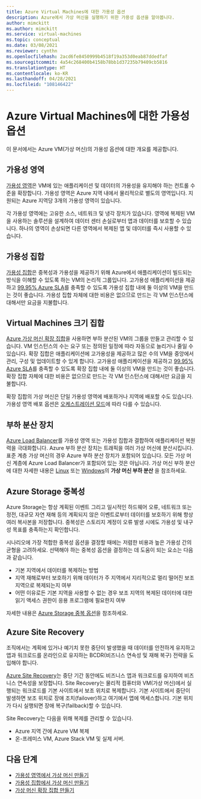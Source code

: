 ```yaml
---
title: Azure Virtual Machines에 대한 가용성 옵션
description: Azure에서 가상 머신을 실행하기 위한 가용성 옵션을 알아봅니다.
author: mimckitt
ms.author: mimckitt
ms.service: virtual-machines
ms.topic: conceptual
ms.date: 03/08/2021
ms.reviewer: cynthn
ms.openlocfilehash: 2acd6fe8450999b4518f19a353d0eab87ddedfaf
ms.sourcegitcommit: 4a54c268400b4158b78bb1d37235b79409cb5816
ms.translationtype: HT
ms.contentlocale: ko-KR
ms.lasthandoff: 04/28/2021
ms.locfileid: "108146422"
---
```

# <a name="availability-options-for-azure-virtual-machines"></a>Azure Virtual Machines에 대한 가용성 옵션
이 문서에서는 Azure VM(가상 머신)의 가용성 옵션에 대한 개요를 제공합니다.

## <a name="availability-zones"></a>가용성 영역

[가용성 영역](../availability-zones/az-overview.md?context=/azure/virtual-machines/context/context)은 VM에 있는 애플리케이션 및 데이터의 가용성을 유지해야 하는 컨트롤 수준을 확장합니다. 가용성 영역은 Azure 지역 내에서 물리적으로 별도의 영역입니다. 지원되는 Azure 지역당 3개의 가용성 영역이 있습니다. 

각 가용성 영역에는 고유한 소스, 네트워크 및 냉각 장치가 있습니다. 영역에 복제된 VM을 사용하는 솔루션을 설계하여 데이터 센터 손실로부터 앱과 데이터를 보호할 수 있습니다. 하나의 영역이 손상되면 다른 영역에서 복제된 앱 및 데이터를 즉시 사용할 수 있습니다. 

## <a name="availability-sets"></a>가용성 집합
[가용성 집합](availability-set-overview.md)은 중복성과 가용성을 제공하기 위해 Azure에서 애플리케이션이 빌드되는 방식을 이해할 수 있도록 하는 VM의 논리적 그룹입니다. 고가용성 애플리케이션을 제공하고 [99.95% Azure SLA](https://azure.microsoft.com/support/legal/sla/virtual-machines/)를 충족할 수 있도록 가용성 집합 내에 둘 이상의 VM을 만드는 것이 좋습니다. 가용성 집합 자체에 대한 비용은 없으므로 만드는 각 VM 인스턴스에 대해서만 요금을 지불합니다.


## <a name="virtual-machines-scale-sets"></a>Virtual Machines 크기 집합 

[Azure 가상 머신 확장 집합](../virtual-machine-scale-sets/overview.md?context=/azure/virtual-machines/context/context)을 사용하면 부하 분산된 VM의 그룹을 만들고 관리할 수 있습니다. VM 인스턴스의 수는 요구 또는 정의된 일정에 따라 자동으로 늘리거나 줄일 수 있습니다. 확장 집합은 애플리케이션에 고가용성을 제공하고 많은 수의 VM을 중앙에서 관리, 구성 및 업데이트할 수 있게 합니다. 고가용성 애플리케이션을 제공하고 [99.95% Azure SLA](https://azure.microsoft.com/support/legal/sla/virtual-machines/)를 충족할 수 있도록 확장 집합 내에 둘 이상의 VM을 만드는 것이 좋습니다. 확장 집합 자체에 대한 비용은 없으므로 만드는 각 VM 인스턴스에 대해서만 요금을 지불합니다.

확장 집합의 가상 머신은 단일 가용성 영역에 배포하거나 지역에 배포할 수도 있습니다. 가용성 영역 배포 옵션은 [오케스트레이션 모드](../virtual-machine-scale-sets/virtual-machine-scale-sets-orchestration-modes.md?context=/azure/virtual-machines/context/context)에 따라 다를 수 있습니다.

## <a name="load-balancer"></a>부하 분산 장치
[Azure Load Balancer](../load-balancer/load-balancer-overview.md)를 가용성 영역 또는 가용성 집합과 결합하여 애플리케이션 복원력을 극대화합니다. Azure 부하 분산 장치는 트래픽을 여러 가상 머신에 분산시킵니다. 표준 계층 가상 머신의 경우 Azure 부하 분산 장치가 포함되어 있습니다. 모든 가상 머신 계층에 Azure Load Balancer가 포함되어 있는 것은 아닙니다. 가상 머신 부하 분산에 대한 자세한 내용은 [Linux](linux/tutorial-load-balancer.md) 또는 [Windows](windows/tutorial-load-balancer.md)의 **가상 머신 부하 분산** 을 참조하세요.


## <a name="azure-storage-redundancy"></a>Azure Storage 중복성
Azure Storage는 항상 계획된 이벤트 그리고 일시적인 하드웨어 오류, 네트워크 또는 정전, 대규모 자연 재해 등의 계획되지 않은 이벤트로부터 데이터를 보호하기 위해 항상 여러 복사본을 저장합니다. 중복성은 스토리지 계정이 오류 발생 시에도 가용성 및 내구성 목표를 충족하는지 확인합니다.

시나리오에 가장 적합한 중복성 옵션을 결정할 때에는 저렴한 비용과 높은 가용성 간의 균형을 고려하세요. 선택해야 하는 중복성 옵션을 결정하는 데 도움이 되는 요소는 다음과 같습니다.
- 기본 지역에서 데이터를 복제하는 방법
- 지역 재해로부터 보호하기 위해 데이터가 주 지역에서 지리적으로 멀리 떨어진 보조 지역으로 복제되는지 여부
- 어떤 이유로든 기본 지역을 사용할 수 없는 경우 보조 지역의 복제된 데이터에 대한 읽기 액세스 권한이 응용 프로그램에 필요한지 여부

자세한 내용은 [Azure Storage 중복 옵션](../storage/common/storage-redundancy.md)을 참조하세요.

## <a name="azure-site-recovery"></a>Azure Site Recovery
조직에서는 계획에 있거나 예기치 못한 중단이 발생했을 때 데이터를 안전하게 유지하고 앱과 워크로드를 온라인으로 유지하는 BCDR(비즈니스 연속성 및 재해 복구) 전략을 도입해야 합니다.

[Azure Site Recovery](../site-recovery/site-recovery-overview.md)는 중단 기간 동안에도 비즈니스 앱과 워크로드를 유지하여 비즈니스 연속성을 보장합니다. Site Recovery는 물리적 컴퓨터와 VM(가상 머신)에서 실행되는 워크로드를 기본 사이트에서 보조 위치로 복제합니다. 기본 사이트에서 중단이 발생하면 보조 위치로 장애 조치(failover)하고 여기에서 앱에 액세스합니다. 기본 위치가 다시 실행되면 장애 복구(failback)할 수 있습니다.

Site Recovery는 다음을 위해 복제를 관리할 수 있습니다.
- Azure 지역 간에 Azure VM 복제
- 온-프레미스 VM, Azure Stack VM 및 실제 서버.

## <a name="next-steps"></a>다음 단계
- [가용성 영역에서 가상 머신 만들기](./linux/create-cli-availability-zone.md)
- [가용성 집합에서 가상 머신 만들기](./linux/tutorial-availability-sets.md)
- [가상 머신 확장 집합 만들기](../virtual-machine-scale-sets/quick-create-portal.md)